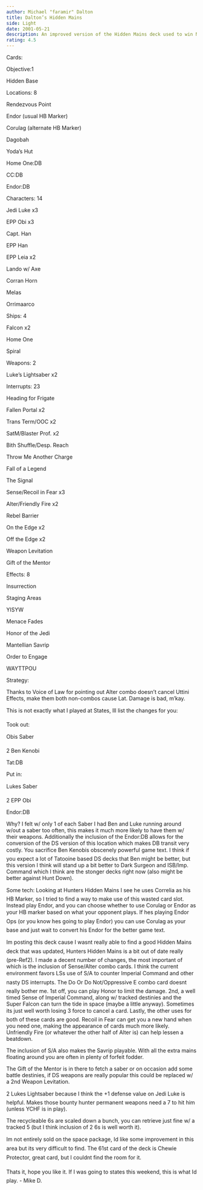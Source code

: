 ```yaml
---
author: Michael "faramir" Dalton
title: Dalton’s Hidden Mains
side: Light
date: 2001-05-21
description: An improved version of the Hidden Mains deck used to win NJ States.
rating: 4.5
---
```

Cards: 

Objective:1
Hidden Base

Locations: 8
Rendezvous Point
Endor (usual HB Marker)
Corulag (alternate HB Marker)
Dagobah
Yoda’s Hut
Home One:DB
CC:DB
Endor:DB

Characters: 14
Jedi Luke x3
EPP Obi x3
Capt. Han
EPP Han
EPP Leia x2
Lando w/ Axe
Corran Horn
Melas
Orrimaarco

Ships: 4
Falcon x2
Home One
Spiral

Weapons: 2
Luke’s Lightsaber x2

Interrupts: 23
Heading for Frigate
Fallen Portal x2
Trans Term/OOC x2
SatM/Blaster Prof. x2
Bith Shuffle/Desp. Reach
Throw Me Another Charge
Fall of a Legend
The Signal
Sense/Recoil in Fear x3
Alter/Friendly Fire x2
Rebel Barrier
On the Edge x2
Off the Edge x2
Weapon Levitation
Gift of the Mentor

Effects: 8
Insurrection
Staging Areas
YISYW
Menace Fades
Honor of the Jedi
Mantellian Savrip
Order to Engage
WAYTTPOU


Strategy: 

Thanks to Voice of Law for pointing out Alter combo doesn’t cancel Uttini Effects, make them both non-combos cause Lat. Damage is bad, m’kay.

This is not exactly what I played at States, Ill list the changes for you:
Took out:
Obis Saber
2 Ben Kenobi
Tat:DB

Put in:
Lukes Saber
2 EPP Obi
Endor:DB

Why? I felt w/ only 1 of each Saber I had Ben and Luke running around w/out a saber too often, this makes it much more likely to have them w/ their weapons.  Additionally the inclusion of the Endor:DB allows for the conversion of the DS version of this location which makes DB transit very costly.  You sacrifice Ben Kenobis obscenely powerful game text.  I think if you expect a lot of Tatooine based DS decks that Ben might be better, but this version I think will stand up a bit better to Dark Surgeon and ISB/Imp. Command which I think are the stonger decks right now (also might be better against Hunt Down).

Some tech: Looking at Hunters Hidden Mains I see he uses Correlia as his HB Marker, so I tried to find a way to make use of this wasted card slot.  Instead play Endor, and you can choose whether to use Corulag or Endor as your HB marker based on what your opponent plays.  If hes playing Endor Ops (or you know hes going to play Endor) you can use Corulag as your base and just wait to convert his Endor for the better game text.

Im posting this deck cause I wasnt really able to find a good Hidden Mains deck that was updated, Hunters Hidden Mains is a bit out of date really (pre-Ref2).  I made a decent number of changes, the most important of which is the inclusion of Sense/Alter combo cards.  I think the current environment favors LSs use of S/A to counter Imperial Command and other nasty DS interrupts.  The Do Or Do Not/Oppressive E combo card doesnt really bother me.  1st off, you can play Honor to limit the damage.  2nd, a well timed Sense of Imperial Command, along w/ tracked destinies and the Super Falcon can turn the tide in space (maybe a little anyway).  Sometimes its just well worth losing 3 force to cancel a card.  Lastly, the other uses for both of these cards are good.  Recoil in Fear can get you a new hand when you need one, making the appearance of cards much more likely.  Unfriendly Fire (or whatever the other half of Alter is) can help lessen a beatdown.

The inclusion of S/A also makes the Savrip playable.  With all the extra mains floating around you are often in plenty of forfeit fodder.

The Gift of the Mentor is in there to fetch a saber or on occasion add some battle destinies, if DS weapons are really popular this could be replaced w/ a 2nd Weapon Levitation.

2 Lukes Lightsaber because I think the +1 defense value on Jedi Luke is helpful.  Makes those bounty hunter permanent weapons need a 7 to hit him (unless YCHF is in play).

The recycleable 6s are scaled down a bunch, you can retrieve just fine w/ a tracked 5 (but I think inclusion of 2 6s is well worth it).

Im not entirely sold on the space package, Id like some improvement in this area but its very difficult to find.  The 61st card of the deck is Chewie Protector, great card, but I couldnt find the room for it.

Thats it, hope you like it.  If I was going to states this weekend, this is what Id play. - Mike D.

